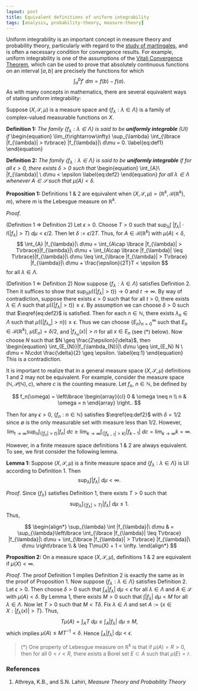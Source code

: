 ```yaml
---
layout: post
title: Equivalent definitions of uniform integrability
tags: [analysis, probability-theory, measure-theory]
---
```


Uniform integrability is an important concept in measure theory and probability theory,
particularly with regard to the [study of martingales](https://math.la.asu.edu/~jtaylor/teaching/Spring2011/APM504/lectures/lecture27/lecture27.pdf),
and is often a necessary condition for convergence results. For example, uniform integrability is one of the 
assumptions of the [Vitali Convergence Theorem](https://en.wikipedia.org/wiki/Vitali_convergence_theorem), which can be used to prove that absolutely continuous
functions on an interval $[a,b]$ are precisely the functions for which 
$$ \int_{a}^{b}f'\ dm = f(b) - f(a). $$
As with many concepts in mathematics, there are several equivalent ways of stating uniform integrability:

Suppose $(X, \mathcal{S}, \mu)$ is a measure space and $\lbrace f_{\lambda} : \lambda \in \Lambda\rbrace$ is a family of complex-valued 
measurable functions on $X$.

**Definition 1:** *The family $\lbrace f_{\lambda} : \lambda \in \Lambda\rbrace$ is said to be __uniformly integrable__ (UI) if* 
\begin{equation}
\lim_{t\rightarrow\infty} \sup_{\lambda} \int_{\lbrace |f_{\lambda}| > t\rbrace} |f_{\lambda}|\ d\mu = 0. 
\label{eq:def1}
\end{equation}

**Definition 2:** *The family $\lbrace f_{\lambda} : \lambda \in \Lambda\rbrace$ is said to be __uniformly integrable__ if for all $\epsilon > 0$, 
there exists $\delta > 0$ such that*
\begin{equation}
\int_{A}\ |f_{\lambda}| \ d\mu < \epsilon
\label{eq:def2}
\end{equation}
*for all $\lambda \in \Lambda$ whenever $A \in \mathcal{S}$ such that 
$\mu(A) < \delta$.*

**Proposition 1:** Definitions 1 & 2 are equivalent when $(X, \mathcal{S}, \mu) = (\mathbb{R}^{k}, \mathcal{B}(\mathbb{R}^{k}), m)$, where $m$ is the
Lebesgue measure on $\mathbb{R}^{k}$.

$Proof.$ 

(Definition 1 $\Rightarrow$ Definition 2) Let $\epsilon > 0$. Choose $T > 0$ such that
$\sup_{\lambda}\int\ |f_{\lambda}|\cdot I(|f_{\lambda}| > T)\ d\mu < \epsilon / 2$. 
Then let $\delta := \epsilon / 2T$. Thus, for $A \in \mathcal{B}(\mathbb{R}^{k})$ with 
$\mu(A) < \delta$,
$$ \int_{A} |f_{\lambda}|\ d\mu = \int_{A\cap \lbrace |f_{\lambda}| > T\rbrace}|f_{\lambda}|\ d\mu + 
\int_{A\cap \lbrace |f_{\lambda}| \leq T\rbrace}|f_{\lambda}|\ d\mu \leq 
\int_{\lbrace |f_{\lambda}| > T\rbrace} |f_{\lambda}|\ d\mu + \frac{\epsilon}{2T}T < \epsilon $$
for all $\lambda \in \Lambda$. 

(Definition 1 $\Leftarrow$ Definition 2) Now suppose $\lbrace f_{\lambda} : \lambda \in \Lambda\rbrace$ 
satisfies Definition 2. Then it suffices to show that $\sup_{\lambda}\mu(\lbrace |f_{\lambda}| > t\rbrace) \rightarrow 0$ and $t \rightarrow \infty$. By way of contradiction, suppose there exists 
$\epsilon > 0$ such that for all $t > 0$, there exists $\lambda \in \Lambda$ such that $\mu(\lbrace |f_{\lambda}| > t\rbrace) \geq \epsilon$. 
By assumption we can choose $\delta > 0$ such that $\eqref{eq:def2}$ is satisfied. 
Then for each $n \in \mathbb{N}$, there exists $\lambda_{n} \in \Lambda$ such that 
$\mu(\lbrace |f_{\lambda_n}| > n\rbrace) \geq \epsilon$. Thus we can choose $\lbrace E_{n}\rbrace_{n=0}^{\infty}$ such 
that $E_n \in \mathcal{B}(\mathbb{R}^{k})$,  $\mu(E_n) = \delta / 2$, and $|f_{\lambda_n}(x)| > n$ for all $x \in E_n$ (see ($*$) below). Now choose $N$ such that 
$N \geq \frac{2\epsilon}{\delta}$, then
\begin{equation}
\int_{E_{N}}|f_{\lambda_{N}}|\ d\mu \geq \int_{E_N} N \ d\mu = N\cdot \frac{\delta}{2} \geq 
\epsilon.
\label{eq:1}
\end{equation}
This is a contradiction. 
$$\tag*{$\Box$}$$

It is important to realize that in a general measure space $(X, \mathcal{S}, \mu)$ definitions 1 and 2 may not be equivalent. 
For example, consider the measure space $(\mathbb{N}, \mathcal{P}(\mathbb{N}), c)$, where $c$ is the counting measure.
Let $f_n$, $n \in \mathbb{N}$, be defined by 

$$ f_n(\omega) = \left\lbrace \begin{array}{cl}
0 & \omega \neq n \\
n & \omega = n
\end{array} \right.. $$

Then for any $\epsilon > 0$, $\lbrace f_n : n\in \mathbb{N}\rbrace$ satisfies $\eqref{eq:def2}$ 
with $\delta = 1/2$ since $\emptyset$ is the only measurable set with measure less than $1/2$.
However,
$$ \lim_{t\rightarrow\infty}\sup_{n}\int_{\lbrace |f_{n}| > t\rbrace}|f_{n}|\ dc \geq 
\lim_{k\rightarrow\infty}\int_{\lbrace |f_{k-1}| > k\rbrace}|f_{k-1}|\ dc = \lim_{k\rightarrow\infty}k = \infty.$$

However, in a finite measure space definitions 1 & 2 are always equivalent. To see, we first consider the following lemma.

**Lemma 1:** Suppose $(X, \mathcal{S}, \mu)$ is a finite measure space and $\lbrace f_{\lambda} : \lambda \in \Lambda\rbrace$ is UI according to Definition 1. Then 
$$ \sup_{\lambda} \int |f_{\lambda}|\ d\mu < \infty. $$

$Proof.$ Since $\lbrace f_{\lambda}\rbrace$ satisfies Definition 1, there exists $T > 0$ such that
$$ \sup_{\lambda} \int_{\lbrace |f_{\lambda}| > T\rbrace}|f_{\lambda}|\ d\mu \leq 1. $$
Thus,

$$ \begin{align*}
\sup_{\lambda} \int |f_{\lambda}|\ d\mu & = \sup_{\lambda}\left\lbrace  \int_{\lbrace |f_{\lambda}| \leq T\rbrace} |f_{\lambda}|\ d\mu + 
\int_{\lbrace |f_{\lambda}| > T\rbrace} |f_{\lambda}|\ d\mu \right\rbrace \\
& \leq T\mu(X) + 1 < \infty.
\end{align*} $$

$$\tag*{$\Box$}$$

**Proposition 2:** On a measure space $(X, \mathcal{S}, \mu)$, definitions 1 & 2 are equivalent if $\mu(X) < \infty$.

$Proof.$ The proof Definition 1 implies Definition 2 is exactly the same as in the proof of Proposition 1. Now suppose $\lbrace f_{\lambda} : \lambda \in \Lambda\rbrace$ 
satisfies Definition 2. Let $\epsilon > 0$. Then choose $\delta > 0$ such that $\int_{A}|f_{\lambda}|\ d\mu < \epsilon$ for all $\lambda \in \Lambda$ and
$A \in \mathcal{S}$ with $\mu(A) < \delta$. By Lemma 1, there exists $M > 0$ such that $\int |f_{\lambda}|\ d\mu < M$ for all $\lambda \in \Lambda$.
Now let $T > 0$ such that $M < T\delta$. Fix $\lambda \in \Lambda$ and set $A := \lbrace x \in X : |f_{\lambda}(x)| > T\rbrace$. Thus,
$$ T\mu(A) = \int_{A}T\ d\mu \leq \int_{A}|f_{\lambda}|\ d\mu \leq M, $$
which implies $\mu(A) \leq MT^{-1} < \delta$. Hence $\int_{A}|f_{\lambda}|\ d\mu < \epsilon$.
$$\tag*{$\Box$}$$

> ($*$) One property of Lebesgue measure on $\mathbb{R}^{k}$ is that if $\mu(A) = R > 0$, then for all $0 < r < R$, 
there exists a Borel set $E \subset A$  such that $\mu(E) = r$. 

### References

1. Athreya, K.B., and S.N. Lahiri, *Measure Theory and Probability Theory*
